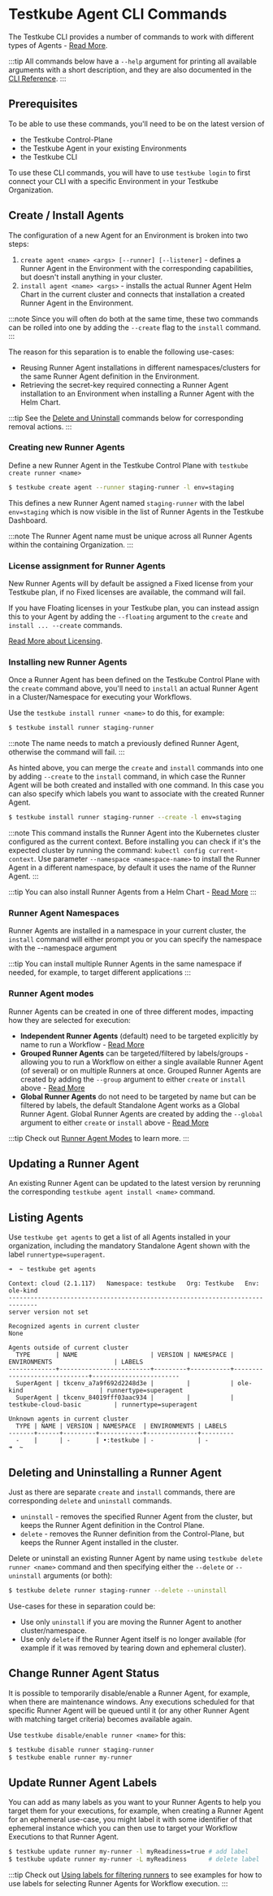 # Testkube Agent CLI Commands

The Testkube CLI provides a number of commands to work with different types of Agents - [Read More](/articles/agents-overview).

:::tip
All commands below have a `--help` argument for printing all available arguments with a short description, and they
are also documented in the [CLI Reference](/cli/testkube).
:::

## Prerequisites

To be able to use these commands, you'll need to be on the latest version of 
- the Testkube Control-Plane 
- the Testkube Agent in your existing Environments
- the Testkube CLI

To use these CLI commands, you will have to use `testkube login` to first connect your CLI with a specific Environment in your
Testkube Organization.

## Create / Install Agents

The configuration of a new Agent for an Environment is broken into two steps:

1. `create agent <name> <args> [--runner] [--listener]` - defines a Runner Agent in the Environment with the corresponding capabilities, but doesn't install anything in your cluster.
2. `install agent <name> <args>` - installs the actual Runner Agent Helm Chart in the current cluster and connects 
   that installation a created Runner Agent in the Environment. 

:::note
Since you will often do both at the same time, these two commands can be rolled into one by adding the `--create` 
flag to the `install` command.
:::

The reason for this separation is to enable the following use-cases:
- Reusing Runner Agent installations in different namespaces/clusters for the same Runner Agent definition in the Environment.
- Retrieving the secret-key required connecting a Runner Agent installation to an Environment when installing a Runner Agent with 
  the Helm Chart.

:::tip
See the [Delete and Uninstall](#deleting-and-uninstalling-a-runner-agent) commands below for corresponding removal actions.
:::

### Creating new Runner Agents

Define a new Runner Agent in the Testkube Control Plane with `testkube create runner <name>`

```sh
$ testkube create agent --runner staging-runner -l env=staging
```

This defines a new Runner Agent named `staging-runner` with the label `env=staging` which is now visible in the
list of Runner Agents in the Testkube Dashboard. 

:::note
The Runner Agent name must be unique across all Runner Agents within the containing Organization.
:::

### License assignment for Runner Agents

New Runner Agents will by default be assigned a Fixed license from your Testkube plan, if no Fixed licenses are available, the command will fail. 

If you have Floating licenses in your Testkube plan, you can instead assign this to your Agent by adding the `--floating` argument to 
the `create` and `install ... --create` commands.

[Read More about Licensing](/articles/agents-overview#licensing-for-runner-agents).

### Installing new Runner Agents

Once a Runner Agent has been defined on the Testkube Control Plane with the `create` command above, you'll need to 
`install` an actual Runner Agent in a Cluster/Namespace for executing your Workflows. 

Use the `testkube install runner <name>` to do this, for example:

```sh
$ testkube install runner staging-runner 
```

:::note
The name needs to match a previously defined Runner Agent, otherwise the command will fail.
:::

As hinted above, you can merge the `create` and `install` commands into one by adding `--create` to the `install` command, in
which case the Runner Agent will be both created and installed with one command. In this case you can also specify which labels
you want to associate with the created Runner Agent.

```sh
$ testkube install runner staging-runner --create -l env=staging
```

:::note
This command installs the Runner Agent into the Kubernetes cluster configured as the current context. Before installing you can check 
if it's the expected cluster by running the command: `kubectl config current-context`. Use parameter `--namespace <namespace-name>` to 
install the Runner Agent in a different namespace, by default it uses the name of the Runner Agent.
:::

:::tip
You can also install Runner Agents from a Helm Chart - [Read More](/articles/multi-agent-runner-helm-chart)
:::

### Runner Agent Namespaces

Runner Agents are installed in a namespace in your current cluster, the `install` command will either prompt you or you can specify 
the namespace with the --namespace argument

:::tip
You can install multiple Runner Agents in the same namespace if needed, for example, to target different applications 
:::

### Runner Agent modes

Runner Agents can be created in one of three different modes, impacting how they are selected for execution:

- **Independent Runner Agents** (default) need to be targeted explicitly by name to run a Workflow - [Read More](/articles/test-workflows-running#independent-runner-agents)
- **Grouped Runner Agents** can be targeted/filtered by labels/groups - allowing you to run a Workflow on either a single available
  Runner Agent (of several) or on multiple Runners at once. Grouped Runner Agents are created by adding the `--group` argument to either `create` or `install` above -
  [Read More](/articles/test-workflows-running#grouped-runner-agents)
- **Global Runner Agents** do not need to be targeted by name but can be filtered by labels, the default Standalone Agent works as a Global Runner Agent.
  Global Runner Agents are created by adding the `--global` argument to either `create` or `install` above - [Read More](/articles/test-workflows-running#global-runner-agents)

:::tip
Check out [Runner Agent Modes](/articles/test-workflows-running#runner-agent-modes) to learn more.
:::

## Updating a Runner Agent

An existing Runner Agent can be updated to the latest version by rerunning the corresponding `testkube agent install <name>` command.

## Listing Agents

Use `testkube get agents` to get a list of all Agents installed in your organization, including the mandatory Standalone Agent 
 shown with the label `runnertype=superagent`.

```shell
➜  ~ testkube get agents

Context: cloud (2.1.117)   Namespace: testkube   Org: Testkube   Env: ole-kind
------------------------------------------------------------------------------
server version not set

Recognized agents in current cluster
None

Agents outside of current cluster
  TYPE       | NAME                    | VERSION | NAMESPACE | ENVIRONMENTS                 | LABELS
-------------+-------------------------+---------+-----------+------------------------------+------------------------
  SuperAgent | tkcenv_a7a9f692d2248d3e |         |           | ole-kind                     | runnertype=superagent
  SuperAgent | tkcenv_84019fff03aac934 |         |           | testkube-cloud-basic         | runnertype=superagent

Unknown agents in current cluster
  TYPE | NAME | VERSION | NAMESPACE  | ENVIRONMENTS | LABELS
-------+------+---------+------------+--------------+---------
  -    |      | -       | •:testkube | -            | -
➜  ~
```


## Deleting and Uninstalling a Runner Agent

Just as there are separate `create` and `install` commands, there are corresponding `delete` and `uninstall` commands.

- `uninstall` - removes the specified Runner Agent from the cluster, but keeps the Runner Agent definition in the Control Plane.
- `delete` - removes the Runner definition from the Control-Plane, but keeps the Runner Agent installed in the cluster.

Delete or uninstall an existing Runner Agent by name using `testkube delete runner <name>` command and then specifying 
either the `--delete` or `--uninstall` arguments (or both):

```sh
$ testkube delete runner staging-runner --delete --uninstall
```

Use-cases for these in separation could be:

- Use only `uninstall` if you are moving the Runner Agent to another cluster/namespace.
- Use only `delete` if the Runner Agent itself is no longer available (for example if it was removed by tearing down and ephemeral cluster).

## Change Runner Agent Status

It is possible to temporarily disable/enable a Runner Agent, for example, when there are maintenance windows. Any executions
scheduled for that specific Runner Agent will be queued until it (or any other Runner Agent with matching target criteria) becomes available again.

Use `testkube disable/enable runner <name>` for this:

```sh
$ testkube disable runner staging-runner
$ testkube enable runner my-runner
```

## Update Runner Agent Labels

You can add as many labels as you want to your Runner Agents to help you target them for your executions, for example,
when creating a Runner Agent for an ephemeral use-case, you might label it with some identifier of that ephemeral 
instance which you can then use to target your Workflow Executions to that Runner Agent.

```sh
$ testkube update runner my-runner -l myReadiness=true # add label
$ testkube update runner my-runner -L myReadiness      # delete label
```

:::tip
Check out [Using labels for filtering runners](/articles/test-workflows-running#using-labels-for-runner-agent-selection) to see examples
for how to use labels for selecting Runner Agents for Workflow execution.
:::
